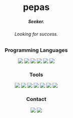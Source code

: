 <h1 align="center">pepas</h1>
<div align="center">
  <h5>Seeker.</h5>
  <h6>Looking for success.</h6>
</div>
<div align="center">
  <h3>Programming Languages</h3>
  <img src="https://svgl-badge.vercel.app/api/Library/React?theme=dark">
  <img src="https://svgl-badge.vercel.app/api/Language/Python?theme=dark"/>
  <img src="https://svgl-badge.vercel.app/api/Language/JavaScript?theme=dark"/>
  <img src="https://svgl-badge.vercel.app/api/Language/HTML5?theme=dark"/>
  <img src="https://svgl-badge.vercel.app/api/Language/CSS?theme=dark"/>
  <img src="https://svgl-badge.vercel.app/api/Framework/Tailwind%20CSS?theme=dark">
</div>
<div align="center">
  <h3>Tools</h3>
  <img src="https://svgl-badge.vercel.app/api/Design/Figma?theme=dark"/>
  <img src="https://svgl-badge.vercel.app/api/Software/Visual%20Studio%20Code?theme=dark"/>
  <img src="https://svgl-badge.vercel.app/api/Software/Git?theme=dark"/>
  <img src="https://svgl-badge.vercel.app/api/Software/GitHub?theme=dark"/>
  <img src="https://svgl-badge.vercel.app/api/Library/Node.js?theme=dark"/>
  <img src="https://svgl-badge.vercel.app/api/Database/MySQL?theme=dark">
  <img src="https://svgl-badge.vercel.app/api/Database/SQLite?theme=dark">
</div>
<div align="center">
  <h3>Contact</h3>
  <a href="https://x.com/elpepasdev"><img src="https://svgl-badge.vercel.app/api/Social/Twitter?theme=dark"></a>
  <a href="https://discord.com/users/714930140899180604"><img src="https://svgl-badge.vercel.app/api/Software/Discord?theme=dark"></a>
</div>
